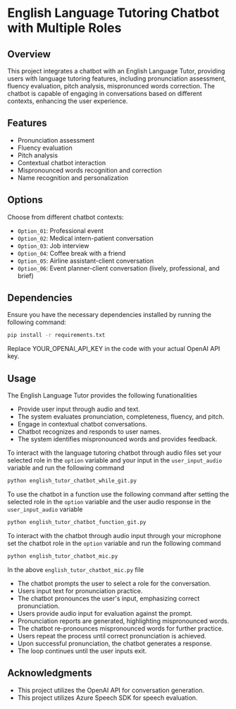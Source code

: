 # English Language Tutoring Chatbot with Multiple Roles

## Overview

This project integrates a chatbot with an English Language Tutor, providing users with language tutoring features, including pronunciation assessment, fluency evaluation, pitch analysis, mispronunced words correction. The chatbot is capable of engaging in conversations based on different contexts, enhancing the user experience.

## Features

- Pronunciation assessment
- Fluency evaluation
- Pitch analysis
- Contextual chatbot interaction
- Mispronounced words recognition and correction
- Name recognition and personalization

## Options 
Choose from different chatbot contexts:

- `Option_01`: Professional event
- `Option_02`: Medical intern-patient conversation
- `Option_03`: Job interview
- `Option_04`: Coffee break with a friend
- `Option_05`: Airline assistant-client conversation
- `Option_06`: Event planner-client conversation (lively, professional, and brief)

## Dependencies

Ensure you have the necessary dependencies installed by running the following command:

```bash
pip install -r requirements.txt
```
Replace YOUR_OPENAI_API_KEY in the code with your actual OpenAI API key.

## Usage 
The English Language Tutor provides the following funationalities
- Provide user input through audio and text.
- The system evaluates pronunciation, completeness, fluency, and pitch.
- Engage in contextual chatbot conversations.
- Chatbot recognizes and responds to user names.
- The system identifies mispronounced words and provides feedback.

To interact with the language tutoring chatbot through audio files set your selected role in the `option` variable and your input in the `user_input_audio` variable and run the following command 
```python
python english_tutor_chatbot_while_git.py
```
To use the chatbot in a function use the following command after setting the selected role in the `option` variable and the user audio response in the `user_input_audio` variable 
```python
python english_tutor_chatbot_function_git.py
```
To interact with the chatbot through audio input through your microphone set the chatbot role in the `option` variable and run the following command 
```python
python english_tutor_chatbot_mic.py
```
In the above `english_tutor_chatbot_mic.py` file
- The chatbot prompts the user to select a role for the conversation.
- Users input text for pronunciation practice.
- The chatbot pronounces the user's input, emphasizing correct pronunciation.
- Users provide audio input for evaluation against the prompt.
- Pronunciation reports are generated, highlighting mispronounced words.
- The chatbot re-pronounces mispronounced words for further practice.
- Users repeat the process until correct pronunciation is achieved.
- Upon successful pronunciation, the chatbot generates a response.
- The loop continues until the user inputs exit.

## Acknowledgments
- This project utilizes the OpenAI API for conversation generation.
- This project utilizes Azure Speech SDK for speech evaluation. 

